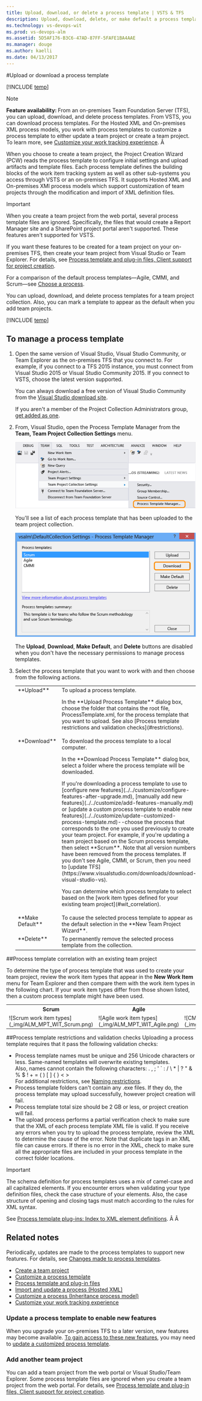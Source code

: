 ```yaml
---
title: Upload, download, or delete a process template | VSTS & TFS 
description: Upload, download, delete, or make default a process template for a team project collection 
ms.technology: vs-devops-wit
ms.prod: vs-devops-alm
ms.assetid: 5D5AF176-B3C6-47AD-87FF-5FAFE1BA4AAE
ms.manager: douge
ms.author: kaelli
ms.date: 04/13/2017
---
```


#Upload or download a process template

[!INCLUDE [temp](../_shared/version-vsts-tfs-all-versions.md)]


>[!NOTE]  
><b>Feature availability: </b>From an on-premises Team Foundation Server (TFS), you can upload, download, and delete process templates. From VSTS, you can download process templates. For the Hosted XML and On-premises XML process models, you work with process templates to customize a process template to either update a team project or create a team project. To learn more, see [Customize your work tracking experience](../../customize/customize-work.md).  Â 

When you choose to create a team project, the Project Creation Wizard (PCW) reads the process template to configure initial settings and upload artifacts and template files. Each process template defines the building blocks of the work item tracking system as well as other sub-systems you access through VSTS or an on-premises TFS. It supports Hosted XML and On-premises XMl process models which support customization of team projects through the modification and import of XML definition files. 


>[!IMPORTANT]  
>When you create a team project from the web portal, several process template files are ignored. Specifically, the files that would create a Report Manager site and a SharePoint project portal aren't supported. These features aren't supported for VSTS. 
>
>If you want these features to be created for a team project on your on-premises TFS, then create your team project from Visual Studio or Team Explorer. For details, see [Process template and plug-in files, Client support for project creation](../../customize/reference/process-templates/overview-process-template-files.md#client-support).  


For a comparison of the default process templates&mdash;Agile, CMMI, and Scrum&mdash;see [Choose a process](choose-process.md).  

You can upload, download, and delete process templates for a team project collection. Also, you can mark a template to appear as the default when you add team projects. 

[!INCLUDE [temp](../../_shared/get-latest-process-templates.md)]

## To manage a process template 

1.	Open the same version of Visual Studio, Visual Studio Community, or Team Explorer as the on-premises TFS that you connect to. For example, if you connect to a TFS 2015 instance, you must connect from Visual Studio 2015 or Visual Studio Community 2015. If you connect to VSTS, choose the latest version supported.  

	You can always download a free version of Visual Studio Community from the [Visual Studio download site](https://www.visualstudio.com/downloads/#visual-studio-community-2015-with-update-3-free).  

	If you aren't a member of the Project Collection Administrators group, [get added as one](../../../accounts/add-administrator-project-collection.md).  

2.	From, Visual Studio, open the Process Template Manager from the **Team, Team Project Collection Settings** menu.

	![Open Process Template Manager](_img/open-process-template-manager.png)

	You'll see a list of each process template that has been uploaded to the team project collection. 

	![Select process template to work with](_img/process-template-manager.png)

	The <b>Upload</b>, <b>Download</b>, <b>Make Default</b>, and <b>Delete</b> buttons are disabled when you don't have the necessary permissions to manage process templates. 
 
3.	Select the process template that you want to work with and then choose from the following actions.  

	<table>
	<tbody valign="top">
	<tr>
	<td width="15%">
	**Upload**
	</td>
	<td>To upload a process template.<br/>
	<p>In the **Upload Process Template** dialog box, choose the folder that contains the root file, ProcessTemplate.xml, for the process template that you want to upload. See also [Process template restrictions and validation checks](#restrictions).</p>
	</td>
	</tr>
	
	<tr>
	<td>
	**Download**
	</td>
	<td>To download the process template to a local computer.<br/>
	<p>In the **Download Process Template** dialog box, select a folder where the process template will be downloaded.</p>
	<p>If you're downloading a process template to use to [configure new features](../../customize/configure-features-after-upgrade.md), [manually add new features](../../customize/add-features-manually.md) or [update a custom process template to enable new features](../../customize/update-customized-process-template.md)--choose the process that corresponds to the one you used previously to create your team project. For example, if you're updating a team project based on the Scrum process template, then select **Scrum**. Note that all version numbers have been removed from the process templates. If you don't see Agile, CMMI, or Scrum, then you need to [update TFS](https://www.visualstudio.com/downloads/download-visual-studio-vs). </p>
	<p>You can determine which process template to select based on the [work item types defined for your existing team project](#wit_correlation).</p>
	</td>
	</tr>
	
	<tr>
	<td>
	**Make Default**
	</td>
	<td>
	To cause the selected process template to appear as the default selection in the **New Team Project Wizard**.
	</td>
	</tr>
	
	<tr>
	<td>
	**Delete**
	</td>
	<td>
	To permanently remove the selected process template from the collection.
	</td>
	</tr>
	
	</tbody>
	</table>


<a id="wit_correlation"> </a>

##Process template correlation with an existing team project
<p>To determine the type of process template that was used to create your team project, review the work item types that appear in the <b>New Work Item</b> menu for Team Explorer and then compare them with the work item types in the following chart. If your work item types differ from those shown listed, then a custom process template might have been used.</p>

<table>
<tbody valign="top">
<tr>
<th>Scrum</th>
<th>Agile</th>
<th>CMMI</th>
</tr>
<tr>
<td>
![Scrum work item types](_img/ALM_MPT_WIT_Scrum.png) 
</td>
<td>
![Agile work item types](_img/ALM_MPT_WIT_Agile.png) 
</td>
<td>
![CMMI work item types](_img/ALM_MPT_WIT_CMMI.png) 
</td>
</tr>
</tbody>
</table>

<a id="restrictions"> </a>

##Process template restrictions and validation checks 
Uploading a process template requires that it pass the following validation checks:  

- Process template names must be unique and 256 Unicode characters or less. Same-named templates will overwrite existing templates.<br/>
Also, names cannot contain the following characters: . , ; ' ` : / \ * | ? " &amp; % $ ! + = ( ) [ ] { } &lt; &gt;<br/>
For additional restrictions, see [Naming restrictions](../../../collaborate/naming-restrictions.md). 
- Process template folders can't contain any .exe files. If they do, the process template may upload successfully, however project creation will fail.
- Process template total size should be 2 GB or less, or project creation will fail.
- The upload process performs a partial verification check to make sure that the XML of each process template XML file is valid. If you receive any errors when you try to upload the process template, review the XML to determine the cause of the error. Note that duplicate tags in an XML file can cause errors. If there is no error in the XML, check to make sure all the appropriate files are included in your process template in the correct folder locations.

>[!IMPORTANT]  
>The schema definition for process templates uses a mix of camel-case and all capitalized elements. If you encounter errors when validating your type definition files, check the case structure of your elements. Also, the case structure of opening and closing tags must match according to the rules for XML syntax. 
>
>See [Process template plug-ins: Index to XML element definitions](../../customize/reference/process-templates/process-template-plug-ins-xml-elements-index.md).   Â Â 

## Related notes  

Periodically, updates are made to the process templates to support new features. For details, see [Changes made to process templates](changes-to-process-templates.md).  

- [Create a team project](../../../accounts/create-team-project.md)   
- [Customize a process template](../../customize/reference/process-templates/customize-process.md)   
- [Process template and plug-in files](../../customize/reference/process-templates/overview-process-template-files.md)  
- [Import and update a process (Hosted XML)](../../customize/import-process/import-process.md)   
- [Customize a process (Inheritance process model)](../../customize/process/customize-process.md)  
- [Customize your work tracking experience](../../customize/customize-work.md)  


### Update a process template to enable new features 
When you upgrade your on-premises TFS to a later version, new features may become available. [To gain access to these new features](../../customize/configure-features-after-upgrade.md), you may need to [update a customized process template](../../customize/update-customized-process-template.md). 

### Add another team project 
You can add a team project from the web portal or Visual Studio/Team Explorer. Some process template files are ignored when you create a team project from the web portal. For details, see   [Process template and plug-in files, Client support for project creation](../../customize/reference/process-templates/overview-process-template-files.md#client-support). 





